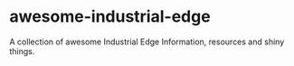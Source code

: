 # awesome-industrial-edge
A collection of awesome Industrial Edge Information, resources and shiny things.
